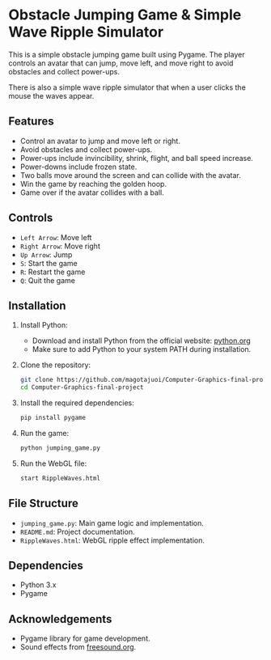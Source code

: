 # Obstacle Jumping Game & Simple Wave Ripple Simulator

This is a simple obstacle jumping game built using Pygame. The player controls an avatar that can jump, move left, and move right to avoid obstacles and collect power-ups. 

There is also a simple wave ripple simulator that when a user clicks the mouse the waves appear.

## Features

- Control an avatar to jump and move left or right.
- Avoid obstacles and collect power-ups.
- Power-ups include invincibility, shrink, flight, and ball speed increase.
- Power-downs include frozen state.
- Two balls move around the screen and can collide with the avatar.
- Win the game by reaching the golden hoop.
- Game over if the avatar collides with a ball.

## Controls

- `Left Arrow`: Move left
- `Right Arrow`: Move right
- `Up Arrow`: Jump
- `S`: Start the game
- `R`: Restart the game
- `Q`: Quit the game

## Installation

1. Install Python:
    - Download and install Python from the official website: [python.org](https://www.python.org/downloads/)
    - Make sure to add Python to your system PATH during installation.

2. Clone the repository:
    ```sh
    git clone https://github.com/magotajuoi/Computer-Graphics-final-project.git
    cd Computer-Graphics-final-project
    ```

3. Install the required dependencies:
    ```sh
    pip install pygame
    ```

4. Run the game:
    ```sh
    python jumping_game.py
    ```

5. Run the WebGL file:
    ```sh
    start RippleWaves.html
    ```

## File Structure

- `jumping_game.py`: Main game logic and implementation.
- `README.md`: Project documentation.
- `RippleWaves.html`: WebGL ripple effect implementation.

## Dependencies

- Python 3.x
- Pygame


## Acknowledgements

- Pygame library for game development.
- Sound effects from [freesound.org](https://freesound.org).

